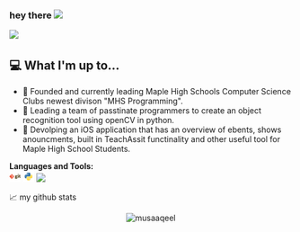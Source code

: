 ### hey there <img src="https://media.giphy.com/media/hvRJCLFzcasrR4ia7z/giphy.gif" width="25px">

![](https://komarev.com/ghpvc/?username=MusaAqeel)
## 💻 What I'm up to...
- 🔨 Founded and currently leading Maple High Schools Computer Science Clubs newest divison "MHS Programming". 
- 🔨 Leading a team of passtinate programmers to create an object recognition tool using openCV in python. 
- 🔨 Devolping an iOS application that has an overview of ebents, shows anouncments, built in TeachAssit functinality and other useful tool for Maple High School Students. 


**Languages and Tools:**  
<code><img height="20" src="https://raw.githubusercontent.com/github/explore/80688e429a7d4ef2fca1e82350fe8e3517d3494d/topics/git/git.png"></code>
<code><img height="20" src="https://raw.githubusercontent.com/github/explore/80688e429a7d4ef2fca1e82350fe8e3517d3494d/topics/python/python.png"></code>
<code><img height="20" src="https://raw.githubusercontent.com/github/explore/80688e429a7d4ef2fca1e82350fe8e3517d3494d/topics/python/java.png"></code>



📈 my github stats

<p align="center"> <img src="https://github-readme-stats.vercel.app/api?username=musaaqeel&show_icons=true&theme=prussian" alt="musaaqeel" />

